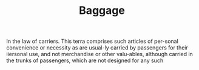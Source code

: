 ---
title: Baggage
letter: B
permalink: "/definitions/baggage.html"
body: In the law of carriers. This terra comprises such articles of per-sonal convenience
  or necessity as are usual-ly carried by passengers for their iiersonal use, and
  not merchandise or other valu-ables, although carried in the trunks of passengers,
  which are not designed for any such
published_at: '2018-07-07'
layout: post
---
